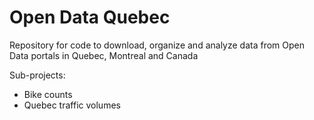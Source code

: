 # Open Data Quebec
Repository for code to download, organize and analyze data from Open Data portals in Quebec, Montreal and Canada

Sub-projects:
* Bike counts
* Quebec traffic volumes

